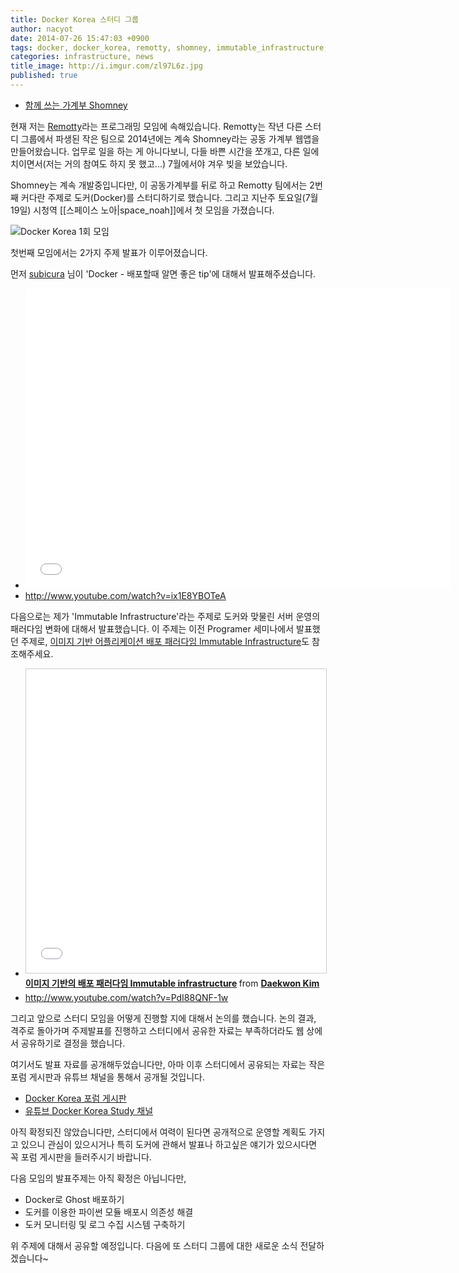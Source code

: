 ```yaml
---
title: Docker Korea 스터디 그룹
author: nacyot
date: 2014-07-26 15:47:03 +0900
tags: docker, docker_korea, remotty, shomney, immutable_infrastructure, infrastructure, news
categories: infrastructure, news
title_image: http://i.imgur.com/zl97L6z.jpg
published: true
---
```


* [함께 쓰는 가계부 Shomney](http://www.shomney.com)

현재 저는 [Remotty](http://blog.remotty.com/about/)라는 프로그래밍 모임에 속해있습니다. Remotty는 작년 다른 스터디 그룹에서 파생된 작은 팀으로 2014년에는 계속 Shomney라는 공동 가계부 웹앱을 만들어왔습니다. 업무로 일을 하는 게 아니다보니, 다들 바쁜 시간을 쪼개고, 다른 일에 치이면서(저는 거의 참여도 하지 못 했고...) 7월에서야 겨우 빚을 보았습니다.

Shomney는 계속 개발중입니다만, 이 공동가계부를 뒤로 하고 Remotty 팀에서는 2번째 커다란 주제로 도커(Docker)를 스터디하기로 했습니다. 그리고 지난주 토요일(7월 19일) 시청역 [[스페이스 노아|space_noah]]에서 첫 모임을 가졌습니다.

<!--more-->

![Docker Korea 1회 모임](http://i.imgur.com/kngLZ3Y.png)

첫번째 모임에서는 2가지 주제 발표가 이루어졌습니다.

먼저 [subicura](https://twitter.com/subicura) 님이
'Docker - 배포할때 알면 좋은 tip'에 대해서 발표해주셨습니다.

* <iframe src="//slides.com/chungsubkim/docker-tip/embed" width="680" height="480" scrolling="no" frameborder="0" webkitallowfullscreen mozallowfullscreen allowfullscreen></iframe>
* http://www.youtube.com/watch?v=ix1E8YBOTeA

다음으로는 제가 'Immutable Infrastructure'라는 주제로 도커와 맞물린 서버 운영의 패러다임 변화에 대해서 발표했습니다. 이 주제는 이전 Programer 세미나에서 발표했던 주제로, [이미지 기반 어플리케이션 배포 패러다임 Immutable Infrastructure][ii]도 참조해주세요.

[ii]: http://localhost:5004/articles/2014-04-06-immutable-infrastructure/

* <iframe src="//www.slideshare.net/slideshow/embed_code/33063863" width="597" height="486" frameborder="0" marginwidth="0" marginheight="0" scrolling="no" style="border:1px solid #CCC; border-width:1px; margin-bottom:5px; max-width: 100%;" allowfullscreen> </iframe> <div style="margin-bottom:5px"> <strong> <a href="https://www.slideshare.net/ext/immutable-infrastructure123123123" title="이미지 기반의 배포 패러다임 Immutable infrastructure" target="_blank">이미지 기반의 배포 패러다임 Immutable infrastructure</a> </strong> from <strong><a href="http://www.slideshare.net/ext" target="_blank">Daekwon Kim</a></strong> </div>
* http://www.youtube.com/watch?v=PdI88QNF-1w

그리고 앞으로 스터디 모임을 어떻게 진행할 지에 대해서 논의를 했습니다. 논의 결과, 격주로 돌아가며 주제발표를 진행하고 스터디에서 공유한 자료는 부족하더라도 웹 상에서 공유하기로 결정을 했습니다.

여기서도 발표 자료를 공개해두었습니다만, 아마 이후 스터디에서 공유되는 자료는 작은 포럼 게시판과 유튜브 채널을 통해서 공개될 것입니다.

* [Docker Korea 포럼 게시판](http://forum.docker.co.kr/)
* [유튜브 Docker Korea Study 채널](http://www.youtube.com/channel/UC-TpdzGorF3igglmjCWQhMA)

아직 확정되진 않았습니다만, 스터디에서 여력이 된다면 공개적으로 운영할 계획도 가지고 있으니 관심이 있으시거나 특히 도커에 관해서 발표나 하고싶은 얘기가 있으시다면 꼭 포럼 게시판을 들러주시기 바랍니다.

다음 모임의 발표주제는 아직 확정은 아닙니다만, 

* Docker로 Ghost 배포하기
* 도커를 이용한 파이썬 모듈 배포시 의존성 해결
* 도커 모니터링 및 로그 수집 시스템 구축하기

위 주제에 대해서 공유할 예정입니다. 다음에 또 스터디 그룹에 대한 새로운 소식 전달하겠습니다~
